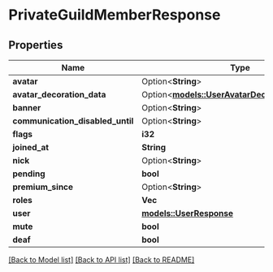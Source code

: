 # PrivateGuildMemberResponse

## Properties

Name | Type | Description | Notes
------------ | ------------- | ------------- | -------------
**avatar** | Option<**String**> |  | [optional]
**avatar_decoration_data** | Option<[**models::UserAvatarDecorationResponse**](UserAvatarDecorationResponse.md)> |  | [optional]
**banner** | Option<**String**> |  | [optional]
**communication_disabled_until** | Option<**String**> |  | [optional]
**flags** | **i32** |  | 
**joined_at** | **String** |  | 
**nick** | Option<**String**> |  | [optional]
**pending** | **bool** |  | 
**premium_since** | Option<**String**> |  | [optional]
**roles** | **Vec<String>** |  | 
**user** | [**models::UserResponse**](UserResponse.md) |  | 
**mute** | **bool** |  | 
**deaf** | **bool** |  | 

[[Back to Model list]](../README.md#documentation-for-models) [[Back to API list]](../README.md#documentation-for-api-endpoints) [[Back to README]](../README.md)


